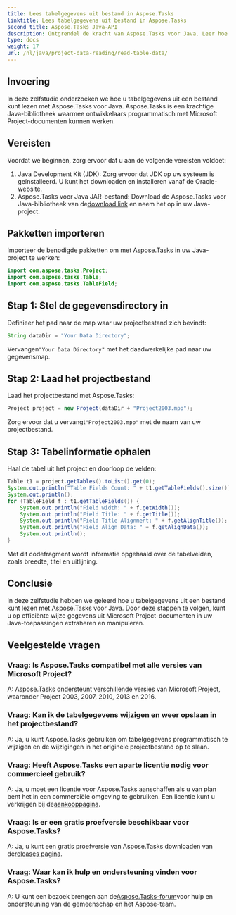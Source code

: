 ```yaml
---
title: Lees tabelgegevens uit bestand in Aspose.Tasks
linktitle: Lees tabelgegevens uit bestand in Aspose.Tasks
second_title: Aspose.Tasks Java-API
description: Ontgrendel de kracht van Aspose.Tasks voor Java. Leer hoe u tabelgegevens uit bestanden extraheert in deze uitgebreide zelfstudie.
type: docs
weight: 17
url: /nl/java/project-data-reading/read-table-data/
---
```

## Invoering
In deze zelfstudie onderzoeken we hoe u tabelgegevens uit een bestand kunt lezen met Aspose.Tasks voor Java. Aspose.Tasks is een krachtige Java-bibliotheek waarmee ontwikkelaars programmatisch met Microsoft Project-documenten kunnen werken.
## Vereisten
Voordat we beginnen, zorg ervoor dat u aan de volgende vereisten voldoet:
1. Java Development Kit (JDK): Zorg ervoor dat JDK op uw systeem is geïnstalleerd. U kunt het downloaden en installeren vanaf de Oracle-website.
2.  Aspose.Tasks voor Java JAR-bestand: Download de Aspose.Tasks voor Java-bibliotheek van de[download link](https://releases.aspose.com/tasks/java/) en neem het op in uw Java-project.

## Pakketten importeren
Importeer de benodigde pakketten om met Aspose.Tasks in uw Java-project te werken:
```java
import com.aspose.tasks.Project;
import com.aspose.tasks.Table;
import com.aspose.tasks.TableField;
```
## Stap 1: Stel de gegevensdirectory in
Definieer het pad naar de map waar uw projectbestand zich bevindt:
```java
String dataDir = "Your Data Directory";
```
 Vervangen`"Your Data Directory"` met het daadwerkelijke pad naar uw gegevensmap.
## Stap 2: Laad het projectbestand
Laad het projectbestand met Aspose.Tasks:
```java
Project project = new Project(dataDir + "Project2003.mpp");
```
 Zorg ervoor dat u vervangt`"Project2003.mpp"` met de naam van uw projectbestand.
## Stap 3: Tabelinformatie ophalen
Haal de tabel uit het project en doorloop de velden:
```java
Table t1 = project.getTables().toList().get(0);
System.out.println("Table Fields Count: " + t1.getTableFields().size());
System.out.println();
for (TableField f : t1.getTableFields()) {
    System.out.println("Field width: " + f.getWidth());
    System.out.println("Field Title: " + f.getTitle());
    System.out.println("Field Title Alignment: " + f.getAlignTitle());
    System.out.println("Field Align Data: " + f.getAlignData());
    System.out.println();
}
```
Met dit codefragment wordt informatie opgehaald over de tabelvelden, zoals breedte, titel en uitlijning.

## Conclusie
In deze zelfstudie hebben we geleerd hoe u tabelgegevens uit een bestand kunt lezen met Aspose.Tasks voor Java. Door deze stappen te volgen, kunt u op efficiënte wijze gegevens uit Microsoft Project-documenten in uw Java-toepassingen extraheren en manipuleren.
## Veelgestelde vragen
### Vraag: Is Aspose.Tasks compatibel met alle versies van Microsoft Project?
A: Aspose.Tasks ondersteunt verschillende versies van Microsoft Project, waaronder Project 2003, 2007, 2010, 2013 en 2016.
### Vraag: Kan ik de tabelgegevens wijzigen en weer opslaan in het projectbestand?
A: Ja, u kunt Aspose.Tasks gebruiken om tabelgegevens programmatisch te wijzigen en de wijzigingen in het originele projectbestand op te slaan.
### Vraag: Heeft Aspose.Tasks een aparte licentie nodig voor commercieel gebruik?
 A: Ja, u moet een licentie voor Aspose.Tasks aanschaffen als u van plan bent het in een commerciële omgeving te gebruiken. Een licentie kunt u verkrijgen bij de[aankooppagina](https://purchase.aspose.com/buy).
### Vraag: Is er een gratis proefversie beschikbaar voor Aspose.Tasks?
 A: Ja, u kunt een gratis proefversie van Aspose.Tasks downloaden van de[releases pagina](https://releases.aspose.com/).
### Vraag: Waar kan ik hulp en ondersteuning vinden voor Aspose.Tasks?
 A: U kunt een bezoek brengen aan de[Aspose.Tasks-forum](https://forum.aspose.com/c/tasks/15)voor hulp en ondersteuning van de gemeenschap en het Aspose-team.
